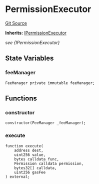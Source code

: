 # PermissionExecutor
[Git Source](https://github.com/permissivelabs/core/blob/ffc718211b4e17bab264d162220cde08c464a11c/src/core/PermissionExecutor.sol)

**Inherits:**
[IPermissionExecutor](/src/interfaces/IPermissionExecutor.sol/interface.IPermissionExecutor.md)

*see {IPermissionExecutor}*


## State Variables
### feeManager

```solidity
FeeManager private immutable feeManager;
```


## Functions
### constructor


```solidity
constructor(FeeManager _feeManager);
```

### execute


```solidity
function execute(
    address dest,
    uint256 value,
    bytes calldata func,
    Permission calldata permission,
    bytes32[] calldata,
    uint256 gasFee
) external;
```

